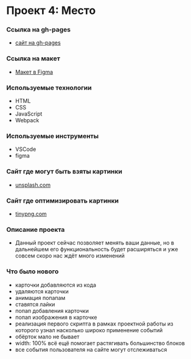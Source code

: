 # Проект 4: Место

### Ссылка на gh-pages
* [сайт на gh-pages](https://deniskozhevnikov.github.io/mesto/dist/index.html)

### Ссылка на макет
* [Макет в Figma](https://www.figma.com/file/StZjf8HnoeLdiXS7dYrLAh/JavaScript.-Sprint-4)

### Используемые технологии
* HTML
* CSS
* JavaScript
* Webpack

### Используемые инструменты
* VSCode
* figma

### Сайт где могут быть взяты картинки
* [unsplash.com](https://unsplash.com/)

### Сайт где оптимизировать картинки
* [tinypng.com](https://tinypng.com/)

### Описание проекта
* Данный проект сейчас позволяет менять ваши данные, но в дальнейшем его функциональность будет расширяться и уже совсем скоро нас ждёт много изменений

### Что было нового
* карточки добавляются из кода
* удаляются карточки
* анимация попапам
* ставятся лайки
* попап добавления карточки
* попап изображения в карточке
* реализация первого скрипта в рамках проектной работы из которого узнал насколько широко применение событий
* обёрток мало не бывает
* width: 100% всё ещё помогает растягивать большинство блоков
* все события пользователя на сайте могут отслеживаться
